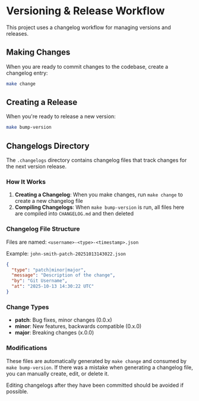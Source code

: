 # Versioning & Release Workflow

This project uses a changelog workflow for managing versions and releases.

## Making Changes

When you are ready to commit changes to the codebase, create a changelog entry:

```bash
make change
```

## Creating a Release

When you're ready to release a new version:

```bash
make bump-version
```

## Changelogs Directory

The `.changelogs` directory contains changelog files that track changes for the next version release.

### How It Works

1. **Creating a Changelog**: When you make changes, run `make change` to create a new changelog file
2. **Compiling Changelogs**: When `make bump-version` is run, all files here are compiled into `CHANGELOG.md` and then deleted

### Changelog File Structure

Files are named: `<username>-<type>-<timestamp>.json`

Example: `john-smith-patch-20251013143022.json`

```json
{
  "type": "patch|minor|major",
  "message": "Description of the change",
  "by": "Git Username",
  "at": "2025-10-13 14:30:22 UTC"
}
```

### Change Types

- **patch**: Bug fixes, minor changes (0.0.x)
- **minor**: New features, backwards compatible (0.x.0)
- **major**: Breaking changes (x.0.0)

### Modifications

These files are automatically generated by `make change` and consumed by `make bump-version`.
If there was a mistake when generating a changelog file, you can manually create, edit, or delete it.

Editing changelogs after they have been committed should be avoided if possible.
